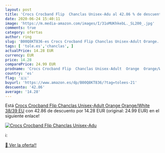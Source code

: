 ```yaml
---
layout: post
title: 'Crocs Crocband Flip  Chanclas Unisex-Adu al 42.86 % de descuento'
date: 2020-06-24 15:40:11
image: 'https://m.media-amazon.com/images/I/31oMUKhkebL._SL200_.jpg'
comments: true
category: ofertas
author: ring
slug: 'B00Q8KT836-es Crocs Crocband Flip Chanclas Unisex-Adult Orange...'
tags: [ 'tole.es','chanclas', ]
actualPrice: 14.28 EUR
currency: EUR
price: 14.28
comparePrice: 24.99 EUR
prodname: 'Crocs Crocband Flip  Chanclas Unisex-Adult  Orange  Orange/White   38/39 EU'
country: 'es'
flag: '🇪🇸'
buyurl: 'https://www.amazon.es/dp/B00Q8KT836/?tag=tolees-21'
descuento: '42.86'
average: '14.28'
---
```


Está [Crocs Crocband Flip  Chanclas Unisex-Adult  Orange  Orange/White   38/39 EU](https://www.amazon.es/dp/B00Q8KT836/?tag=tolees-21) con 42.86 de descuento por 14.28 EUR (original: 24.99 EUR) en el siguiente enlace!

[![Crocs Crocband Flip  Chanclas Unisex-Adu](https://m.media-amazon.com/images/I/31oMUKhkebL._SL200_.jpg)](https://www.amazon.es/dp/B00Q8KT836/?tag=tolees-21)

ℹ️:


[🛒 Ver la oferta!!](https://www.amazon.es/dp/B00Q8KT836/?tag=tolees-21)

